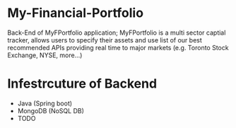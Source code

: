 # My-Financial-Portfolio

Back-End of MyFPortfolio application; MyFPortfolio is a multi sector captial tracker, allows users to specify their assets and use list of our best recommended APIs providing real time to major markets (e.g. Toronto Stock Exchange, NYSE, more...)

# Infestrcuture of Backend

- Java (Spring boot)
- MongoDB (NoSQL DB)
- TODO

